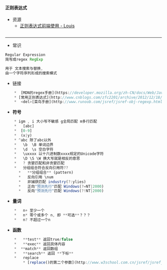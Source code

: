 #### **正则表达式**

* 资源
  * [正则表达式前端使用 - Louis](http://louiszhai.github.io/2016/06/13/regexp/)

```

```

---

* 常识

```js
Regular Expression
简写成regex RegExp

用于 文本搜索与替换, 
由一个字符序列形成的搜索模式
```

* 链接

```js
    *  [MDN的regex手册](https://developer.mozilla.org/zh-CN/docs/Web/JavaScript/Guide/Regular_Expressions)
    * [常用正则表达式](http://www.cnblogs.com/zfc2201/archive/2012/12/18/2824107.html)
    *  <del>[菜鸟手册](http://www.runoob.com/jsref/jsref-obj-regexp.html)</del>
```

* **符号**

```js
    * igm , i 大小写不敏感 g全局匹配 m多行匹配
    *   [abc] 
    *  [0-9] 
    *  (x|y) 
    * ^abc 除了abc以外
    *   \b  \B 单词边界
    *   \d  \s 空白字符 
    *   \uxxxx 以十六进制数xxxx规定的Unicode字符
    *   \D \S \W 换大写就是相反的意思
    *   ? 贪婪匹配和非贪婪匹配
    *   分组组合符合反向引用符??
      *   **分组组合** (pattern)
      *   反向引用 \num
      *   非捕获匹配 industry(?:ylies)
      *   正向"预测先行"匹配 Windows(?=NT|2000)
      *   反向"预测先行"匹配 Windows(?!NT|2000)
```

* **量词**

```js
    *   n+ 至少一个
    *   n* 零个或多个 n, 即 **可选**？？？
    *   n? 不超过一个n
```

* **函数**

```js
    *   **test** 返回true/false
    *   **exec** 返回具体内容
    *  **match** 返回数组
    *   **search** 返回 **下标**
    *   replace
        * [replace()的第二个参数](http://www.w3school.com.cn/jsref/jsref_replace.asp)
```



